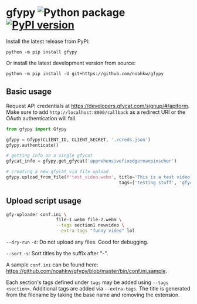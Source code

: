 # gfypy ![Python package](https://github.com/noahkw/gfypy/workflows/Python%20package/badge.svg) [![PyPI version](https://badge.fury.io/py/gfypy.svg)](https://badge.fury.io/py/gfypy)

Install the latest release from PyPi:

`python -m pip install gfypy`

Or install the latest development version from source:

`python -m pip install -U git+https://github.com/noahkw/gfypy`

## Basic usage

Request API credentials at https://developers.gfycat.com/signup/#/apiform. Make sure to add `http://localhost:8000/callback` as a redirect URI or the OAuth authentication will fail.

```python
from gfypy import Gfypy

gfypy = Gfypy(CLIENT_ID, CLIENT_SECRET, './creds.json')
gfypy.authenticate()

# getting info on a single gfycat
gfycat_info = gfypy.get_gfycat('apprehensivefixedgermanpinscher')

# creating a new gfycat via file upload
gfypy.upload_from_file(f'test_video.webm', title='This is a test video. Don\'t upvote.',
                                           tags=['testing stuff', 'gfycat is awesome'])
```

## Upload script usage

```bash
gfy-uploader conf.ini \
                   file-1.webm file-2.webm \
                   --tags section1 newvideo \
                   --extra-tags "funny video" lol
```

`--dry-run` `-d`: Do not upload any files. Good for debugging.

`--sort`    `-s`: Sort titles by the suffix after "-".

A sample `conf.ini` can be found here: https://github.com/noahkw/gfypy/blob/master/bin/conf.ini.sample.

Each section's tags defined under `tags` may be added using `--tags <section>`.
Additional tags are added via `--extra-tags`. The title is generated from the filename by
taking the base name and removing the extension.
